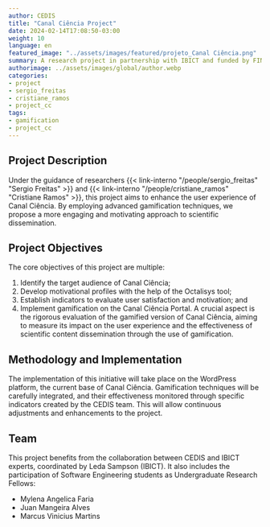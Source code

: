 ```yaml
---
author: CEDIS
title: "Canal Ciência Project"
date: 2024-02-14T17:08:50-03:00
weight: 10
language: en
featured_image: "../assets/images/featured/projeto_Canal Ciência.png"
summary: A research project in partnership with IBICT and funded by FINATEC, aimed at enhancing the user experience of the Canal Ciência through the use of gamification.
authorimage: ../assets/images/global/author.webp
categories: 
- project
- sergio_freitas
- cristiane_ramos
- project_cc
tags: 
- gamification
- project_cc
---
```


## Project Description

Under the guidance of researchers {{< link-interno "/people/sergio_freitas" "Sergio Freitas" >}} and {{< link-interno "/people/cristiane_ramos" "Cristiane Ramos" >}}, this project aims to enhance the user experience of Canal Ciência. By employing advanced gamification techniques, we propose a more engaging and motivating approach to scientific dissemination.
## Project Objectives

The core objectives of this project are multiple:
1. Identify the target audience of Canal Ciência;
2. Develop motivational profiles with the help of the Octalisys tool;
3. Establish indicators to evaluate user satisfaction and motivation; and
4. Implement gamification on the Canal Ciência Portal.
A crucial aspect is the rigorous evaluation of the gamified version of Canal Ciência, aiming to measure its impact on the user experience and the effectiveness of scientific content dissemination through the use of gamification.
## Methodology and Implementation

The implementation of this initiative will take place on the WordPress platform, the current base of Canal Ciência. Gamification techniques will be carefully integrated, and their effectiveness monitored through specific indicators created by the CEDIS team. This will allow continuous adjustments and enhancements to the project.
## Team

This project benefits from the collaboration between CEDIS and IBICT experts, coordinated by Leda Sampson (IBICT). It also includes the participation of Software Engineering students as Undergraduate Research Fellows:
- Mylena Angelica Faria
- Juan Mangeira Alves
- Marcus Vinicius Martins